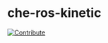 # che-ros-kinetic
[![Contribute](https://codenvy.io/factory/resources/codenvy-contribute.svg)](http://codenvy.io/f?id=https://github.com/ipa-jfh/che-ros-kinetic)
